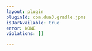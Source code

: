 ```yaml
---
layout: plugin
pluginId: com.dua3.gradle.jpms
isJarAvailable: true
error: NONE
violations: []

---
```

